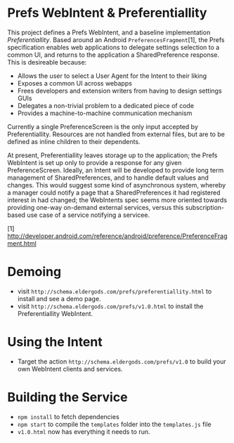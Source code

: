 # Prefs WebIntent & Preferentiallity #

This project defines a Prefs WebIntent, and a baseline implementation *Preferentiallity*.  Based around an Android `PreferencesFragment`[1], the Prefs specification enables web applications to delegate settings selection to a common UI, and returns to the application a SharedPreference response.  This is desireable because:
- Allows the user to select a User Agent for the Intent to their liking
- Exposes a common UI across webapps
- Frees developers and extension writers from having to design settings GUIs
- Delegates a non-trivial problem to a dedicated piece of code
- Provides a machine-to-machine communication mechanism

Currently a single PreferenceScreen is the only input accepted by Preferentiallity.  Resources are not handled from external files, but are to be defined as inline children to their dependents.

At present, Preferentiallity leaves storage up to the application; the Prefs WebIntent is set up only to provide a response for any given PreferenceScreen.  Ideally, an Intent will be developed to provide long term management of SharedPreferences, and to handle default values and changes.  This would suggest some kind of asynchronous system, whereby a manager could notify a page that a SharedPreferences it had registered interest in had changed; the WebIntents spec seems more oriented towards providing one-way on-demand external services, versus this subscription-based use case of a service notifying a servicee. 

[1] http://developer.android.com/reference/android/preference/PreferenceFragment.html

# Demoing #

- visit `http://schema.eldergods.com/prefs/preferentiallity.html` to install and see a demo page.
- visit `http://schema.eldergods.com/prefs/v1.0.html` to install the Preferentiallity WebIntent.

# Using the Intent #

- Target the action `http://schema.eldergods.com/prefs/v1.0` to build your own WebIntent clients and services.

# Building the Service #

- `npm install` to fetch dependencies
- `npm start` to compile the `templates` folder into the `templates.js` file
- `v1.0.html` now has everything it needs to run.
